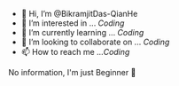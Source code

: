 - 👋 Hi, I’m @BikramjitDas-QianHe
- 👀 I’m interested in ... *Coding*
- 🌱 I’m currently learning ... *Coding*
- 💞️ I’m looking to collaborate on ... *Coding*
- 📫 How to reach me ...*Coding*

<!---
BikramjitDas-QianHe/BikramjitDas-QianHe is a ✨ special ✨ repository because its `README.md` (this file) appears on your GitHub profile.
You can click the Preview link to take a look at your changes.
--->
No information, I'm just Beginner 🔰

